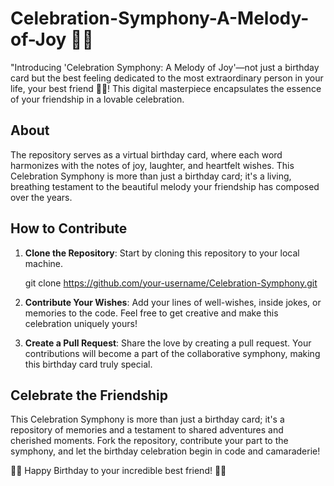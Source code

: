 # Celebration-Symphony-A-Melody-of-Joy 🎉🎶
"Introducing 'Celebration Symphony: A Melody of Joy'—not just a birthday card but the best feeling dedicated to the most extraordinary person in your life, your best friend  🥳🎂! This digital masterpiece encapsulates the essence of your friendship in a lovable celebration.

## About 

 The repository serves as a virtual birthday card, where each word harmonizes with the notes of joy, laughter, and heartfelt wishes. This Celebration Symphony is more than just a birthday card; it's a living, breathing testament to the beautiful melody your friendship has composed over the years. 

## How to Contribute

1. **Clone the Repository**: Start by cloning this repository to your local machine.
   
   git clone https://github.com/your-username/Celebration-Symphony.git

2. **Contribute Your Wishes**: Add your lines of well-wishes, inside jokes, or memories to the code. Feel free to get creative and make this celebration uniquely yours!

3. **Create a Pull Request**: Share the love by creating a pull request. Your contributions will become a part of the collaborative symphony, making this birthday card truly special.

## Celebrate the Friendship

This Celebration Symphony is more than just a birthday card; it's a repository of memories and a testament to shared adventures and cherished moments. Fork the repository, contribute your part to the symphony, and let the birthday celebration begin in code and camaraderie!

🎁🎈 Happy Birthday to your incredible best friend! 🎈🎁
